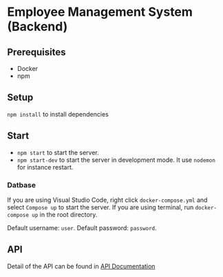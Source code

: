 # Employee Management System (Backend)

## Prerequisites
- Docker
- npm

## Setup
`npm install` to install dependencies

## Start 

- `npm start` to start the server. 
- `npm start-dev` to start the server in development mode. It use `nodemon` for instance restart.

### Datbase
If you are using Visual Studio Code, right click `docker-compose.yml` and select `Compose up` to start the server. If you are using terminal, run `docker-compose up` in the root directory. 

Default username: `user`. Default password: `password`.
## API

Detail of the API can be found in [API Documentation](docs/API.md)
